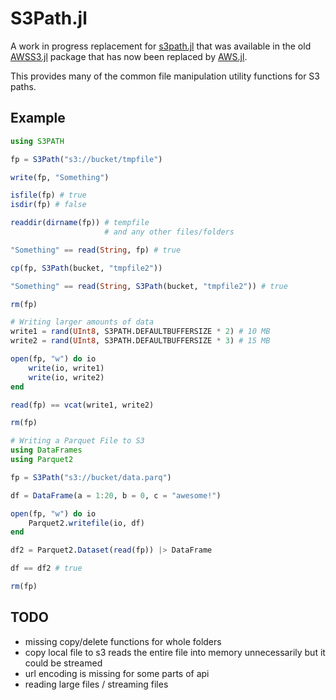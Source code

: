 # S3Path.jl

A work in progress replacement for
[s3path.jl](https://github.com/JuliaCloud/AWSS3.jl/blob/master/src/s3path.jl)
that was available in the old
[AWSS3.jl](https://github.com/JuliaCloud/AWSS3.jl/tree/master)
package that has now been replaced by
[AWS.jl](https://github.com/JuliaCloud/AWS.jl).

This provides many of the common file manipulation utility functions
for S3 paths.

## Example

```julia
using S3PATH

fp = S3Path("s3://bucket/tmpfile")

write(fp, "Something")

isfile(fp) # true
isdir(fp) # false

readdir(dirname(fp)) # tempfile
                     # and any other files/folders

"Something" == read(String, fp) # true

cp(fp, S3Path(bucket, "tmpfile2"))

"Something" == read(String, S3Path(bucket, "tmpfile2")) # true

rm(fp)

# Writing larger amounts of data
write1 = rand(UInt8, S3PATH.DEFAULTBUFFERSIZE * 2) # 10 MB
write2 = rand(UInt8, S3PATH.DEFAULTBUFFERSIZE * 3) # 15 MB

open(fp, "w") do io
    write(io, write1)
    write(io, write2)
end

read(fp) == vcat(write1, write2)

rm(fp)

# Writing a Parquet File to S3
using DataFrames
using Parquet2

fp = S3Path("s3://bucket/data.parq")

df = DataFrame(a = 1:20, b = 0, c = "awesome!")

open(fp, "w") do io
    Parquet2.writefile(io, df)
end

df2 = Parquet2.Dataset(read(fp)) |> DataFrame

df == df2 # true

rm(fp)
```

## TODO

- missing copy/delete functions for whole folders
- copy local file to s3 reads the entire file into memory unnecessarily but it could be streamed
- url encoding is missing for some parts of api
- reading large files / streaming files
